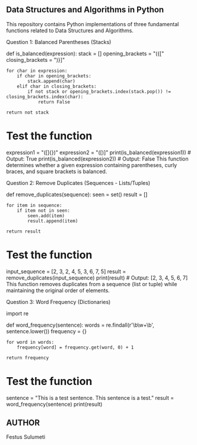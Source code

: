 
## Data Structures and Algorithms in Python
This repository contains Python implementations of three fundamental functions related to Data Structures and Algorithms.

Question 1: Balanced Parentheses (Stacks)


def is_balanced(expression):
    stack = []
    opening_brackets = "({["
    closing_brackets = ")}]"

    for char in expression:
        if char in opening_brackets:
            stack.append(char)
        elif char in closing_brackets:
            if not stack or opening_brackets.index(stack.pop()) != closing_brackets.index(char):
                return False

    return not stack

# Test the function
expression1 = "([]{})"
expression2 = "([)]"
print(is_balanced(expression1))  # Output: True
print(is_balanced(expression2))  # Output: False
This function determines whether a given expression containing parentheses, curly braces, and square brackets is balanced.

Question 2: Remove Duplicates (Sequences - Lists/Tuples)

def remove_duplicates(sequence):
    seen = set()
    result = []

    for item in sequence:
        if item not in seen:
            seen.add(item)
            result.append(item)

    return result

# Test the function
input_sequence = [2, 3, 2, 4, 5, 3, 6, 7, 5]
result = remove_duplicates(input_sequence)
print(result)  # Output: [2, 3, 4, 5, 6, 7]
This function removes duplicates from a sequence (list or tuple) while maintaining the original order of elements.

Question 3: Word Frequency (Dictionaries)

import re

def word_frequency(sentence):
    words = re.findall(r'\b\w+\b', sentence.lower())
    frequency = {}

    for word in words:
        frequency[word] = frequency.get(word, 0) + 1

    return frequency

# Test the function
sentence = "This is a test sentence. This sentence is a test."
result = word_frequency(sentence)
print(result)


## AUTHOR
Festus Sulumeti